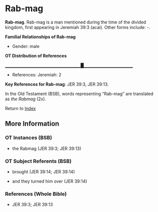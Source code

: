 # Rab-mag
**Rab-mag**. 
Rab-mag is a man mentioned during the time of the divided kingdom, first appearing in Jeremiah 39:3 (acai). 
Other forms include: 
*-*. 




**Familial Relationships of Rab-mag**


* Gender: male


**OT Distribution of References**

▁▁▁▁▁▁▁▁▁▁▁▁▁▁▁▁▁▁▁▁▁▁▁█▁▁▁▁▁▁▁▁▁▁▁▁▁▁▁
* References: Jeremiah: 2



**Key References for Rab-mag**: 
JER 39:3, JER 39:13. 


In the Old Testament (BSB), words representing “Rab-mag” are translated as 
*the Rabmag* (2x). 




Return to [Index](00-Index.md)

## More Information

### OT Instances (BSB)

* the Rabmag (JER 39:3; JER 39:13)



### OT Subject Referents (BSB)

* brought (JER 39:14; JER 39:14)

* and they turned him over (JER 39:14)



### References (Whole Bible)

* JER 39:3; JER 39:13



